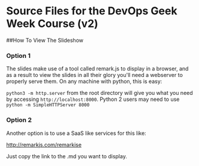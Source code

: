# Source Files for the DevOps Geek Week Course (v2)

##How To View The Slideshow

### Option 1

The slides make use of a tool called remark.js to display in a browser, and as a result to view the slides in all their glory you'll need a webserver to properly serve them.  On any machine with python, this is easy:

`python3 -m http.server` from the root directory will give you what you need by accessing `http://localhost:8000`.  Python 2 users may need to use `python -m SimpleHTTPServer 8000`

### Option 2

Another option is to use a SaaS like services for this like:

<http://remarkjs.com/remarkise>

Just copy the link to the .md you want to display.
